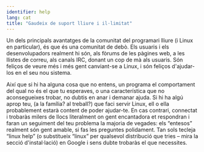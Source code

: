 ```yaml
---
identifier: help
lang: cat
title: "Gaudeix de suport lliure i il·limitat"
---
```


Un dels principals avantatges de la comunitat del programari lliure 
(i Linux en particular), és que és una comunitat de debò. Els usuaris i 
els desenvolupadors realment hi són, als fòrums de les pàgines web, a 
les llistes de correu, als canals IRC, donant un cop de mà als usuaris. 
Són feliços de veure més i més gent canviant-se a Linux, i són feliços 
d'ajudar-los en el seu nou sistema.

Així que si hi ha alguna cosa que no entens, un programa el 
comportament del qual no és el que tu esperaves, o una característica 
que no aconsegueixes trobar, no dubtis en anar i demanar ajuda. Si hi ha 
algú aprop teu, (a la família? al treball?) que faci servir Linux, ell o 
ella probablement estarà content de poder ajudar-te. En cas contrari, 
connectat i trobaràs milers de llocs literalment on gent encantadora et 
respondran i faran un seguiment del teu problema la majoria de vegades: 
els “entesos” realment són gent amable, si fas les preguntes polidament. 
Tan sols tecleja “linux help” (o substitueix “linux” per qualsevol 
distribució que tries – mira la secció d'instal·lació) en Google i sens 
dubte trobaràs el que necessites.




